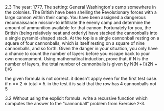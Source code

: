 2.3
The year: 1777. The setting: General Washington's camp somewhere in
the colonies. The British have been shelling the Revolutionary forces with
a large cannon within their camp. You have been assigned a dangerous
reconnaissance mission-to infiltrate the enemy camp and determine the
amount of ammunition available for that cannon.
Fortunately for you, the British (being relatively neat and orderly)
have stacked the cannonballs into a single pyramid-shaped stack. At the
top is a single cannonball resting on a square of four cannonballs, which
is itself resting on a square of nine cannonballs, and so forth. Given the
danger in your situation, you only have a chance to count the number of
layers before you escape back to your own encampment.
Using mathematical induction, prove that, if N is the number of layers,
the total number of cannonballs is given by N(N + l)(2N + l)/6


the given formula is not correct. it doesn't apply even for the first test case. if n == 2 => total = 5.
in the test it is said that the row has 4 cannonballs not 5


3.2
Without using the explicit formula. write a recursive function which computes
the answer to the "cannonball" problem from Exercise 2-3.